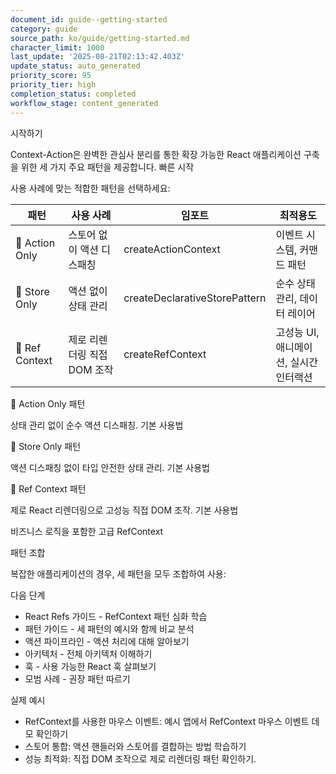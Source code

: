 ```yaml
---
document_id: guide--getting-started
category: guide
source_path: ko/guide/getting-started.md
character_limit: 1000
last_update: '2025-08-21T02:13:42.403Z'
update_status: auto_generated
priority_score: 95
priority_tier: high
completion_status: completed
workflow_stage: content_generated
---
```

시작하기

Context-Action은 완벽한 관심사 분리를 통한 확장 가능한 React 애플리케이션 구축을 위한 세 가지 주요 패턴을 제공합니다. 빠른 시작

사용 사례에 맞는 적합한 패턴을 선택하세요:

| 패턴 | 사용 사례 | 임포트 | 최적용도 |
|---------|----------|--------|----------|
| 🎯 Action Only | 스토어 없이 액션 디스패칭 | createActionContext | 이벤트 시스템, 커맨드 패턴 |
| 🏪 Store Only | 액션 없이 상태 관리 | createDeclarativeStorePattern | 순수 상태 관리, 데이터 레이어 |
| 🔧 Ref Context | 제로 리렌더링 직접 DOM 조작 | createRefContext | 고성능 UI, 애니메이션, 실시간 인터랙션 |

🎯 Action Only 패턴

상태 관리 없이 순수 액션 디스패칭. 기본 사용법

🏪 Store Only 패턴

액션 디스패칭 없이 타입 안전한 상태 관리. 기본 사용법

🔧 Ref Context 패턴

제로 React 리렌더링으로 고성능 직접 DOM 조작. 기본 사용법

비즈니스 로직을 포함한 고급 RefContext

패턴 조합

복잡한 애플리케이션의 경우, 세 패턴을 모두 조합하여 사용:

다음 단계

- React Refs 가이드 - RefContext 패턴 심화 학습
- 패턴 가이드 - 세 패턴의 예시와 함께 비교 분석
- 액션 파이프라인 - 액션 처리에 대해 알아보기
- 아키텍처 - 전체 아키텍처 이해하기
- 훅 - 사용 가능한 React 훅 살펴보기
- 모범 사례 - 권장 패턴 따르기

실제 예시

- RefContext를 사용한 마우스 이벤트: 예시 앱에서 RefContext 마우스 이벤트 데모 확인하기
- 스토어 통합: 액션 핸들러와 스토어를 결합하는 방법 학습하기
- 성능 최적화: 직접 DOM 조작으로 제로 리렌더링 패턴 확인하기.
